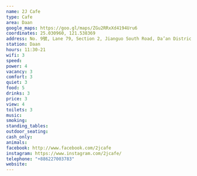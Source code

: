 ```yaml
---
name: 2J Cafe
type: Cafe
area: Daan
google_maps: https://goo.gl/maps/ZGu2RRxXd4194Uru6
coordinates: 25.030960, 121.538369
address: No. 9號, Lane 79, Section 2, Jianguo South Road, Da’an District, Taipei City, Taiwan 106
station: Daan
hours: 11:30-21
wifi: 3
speed: 
power: 4
vacancy: 3
comfort: 3
quiet: 3
food: 5
drinks: 3
price: 3
view: 4
toilets: 3
music: 
smoking: 
standing_tables: 
outdoor_seating: 
cash_only: 
animals: 
facebook: http://www.facebook.com/2jcafe
instagram: https://www.instagram.com/2jcafe/
telephone: "+886227003783"
website:
---
```

